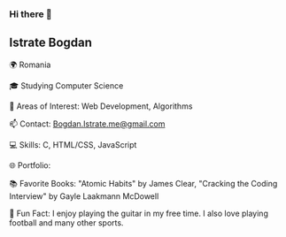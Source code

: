### Hi there 👋

## Istrate Bogdan

🌍 Romania

🎓 Studying Computer Science

🌱 Areas of Interest: Web Development, Algorithms

📫 Contact: Bogdan.Istrate.me@gmail.com

💻 Skills: C, HTML/CSS, JavaScript

🌐 Portfolio: 

📚 Favorite Books: "Atomic Habits" by James Clear, "Cracking the Coding Interview" by Gayle Laakmann McDowell

📌 Fun Fact: I enjoy playing the guitar in my free time. I also love playing football and many other sports.
